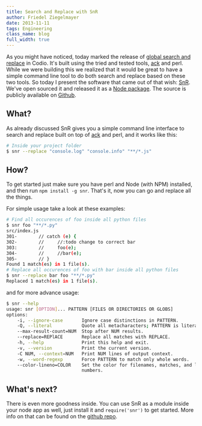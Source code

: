 ```yaml
---
title: Search and Replace with SnR
author: Friedel Ziegelmayer
date: 2013-11-11
tags: Engineering
class_name: blog
full_width: true
---
```


As you might have noticed, today marked the release of [global search and replace](/blog/2013/11/search-replace) in Codio. It's built using the tried and tested tools, [ack] and perl. While we were building this we realized that it would be great to have a simple command line tool to do both search and replace based on these two tools. So today I present the software that came out of that wish: [SnR]. We've open sourced it and released it as a [Node package](https://npmjs.org/package/snr). The source is publicly available on [Github](https://github.com/codio/snr).

## What?
As already discussed SnR gives you a simple command line interface to search and replace built on top of [ack] and perl, and it works like this:

```bash
# Inside your project folder
$ snr --replace "console.log" "console.info" "**/*.js"
```

## How?
To get started just make sure you have perl and Node (with NPM) installed, and then run `npm install -g snr`. That's it, now you can go and replace all the things.

For simple usage take a look at these examples:

```bash
# Find all occurences of foo inside all python files
$ snr foo "**/*.py"
src/index.js
301-        // catch (e) {
302-        //     //:todo change to correct bar
303:        //     foo(e);
304-        //     //bar(e);
305-        // }
Found 1 match(es) in 1 file(s).
# Replace all occurences of foo with bar inside all python files
$ snr --replace bar foo "**/*.py"
Replaced 1 match(es) in 1 file(s).
```
and for more advance usage:

```bash
$ snr --help
usage: snr [OPTION]... PATTERN [FILES OR DIRECTORIES OR GLOBS]
options:
    -i, --ignore-case       Ignore case distinctions in PATTERN.
    -Q, --literal           Quote all metacharacters; PATTERN is literal.
    --max-result-count=NUM  Stop after NUM results.
    --replace=REPlACE       Replace all matches with REPLACE.
    -h, --help              Print this help and exit.
    -v, --version           Print the current version.
    -C NUM, --context=NUM   Print NUM lines of output context.
    -w, --word-regexp       Force PATTERN to match only whole words.
    --color-lineno=COLOR    Set the color for filenames, matches, and line
                            numbers.
```


## What's next?
There is even more goodness inside. You can use SnR as a module inside your node app as well, just install it and `require('snr')` to get started. More info on that can be found on the [github repo].



[ack]: http://beyondgrep.com/
[SnR]: https://npmjs.org/package/snr
[github repo]: https://github.com/codio/snr

